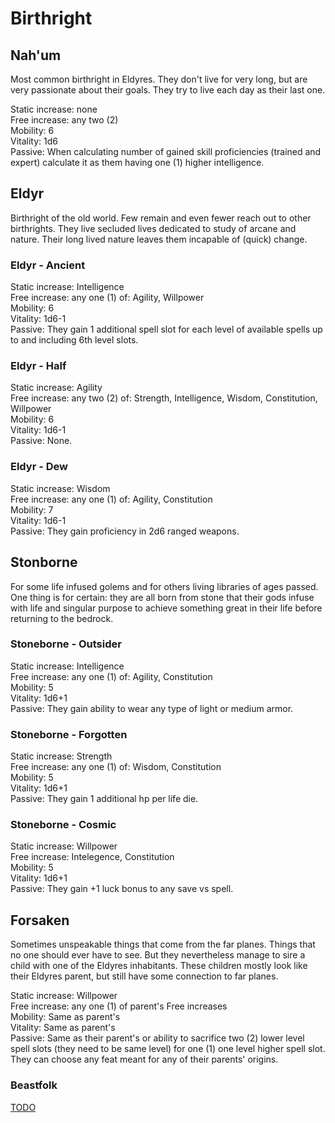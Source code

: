 # Birthright

## Nah'um

Most common birthright in Eldyres. They don't live for very long, but are very passionate about their goals. They try to live each day as their last one.

Static increase: none  
Free increase: any two (2)  
Mobility: 6  
Vitality: 1d6  
Passive: When calculating number of gained skill proficiencies (trained and expert) calculate it as them having one (1) higher intelligence.

## Eldyr

Birthright of the old world. Few remain and even fewer reach out to other birthrights. They live secluded lives dedicated to study of arcane and nature. Their long lived nature leaves them incapable of (quick) change.

### Eldyr - Ancient

Static increase: Intelligence  
Free increase: any one (1) of: Agility, Willpower  
Mobility: 6  
Vitality: 1d6-1  
Passive: They gain 1 additional spell slot for each level of available spells up to and including 6th level slots.

### Eldyr - Half

Static increase: Agility  
Free increase: any two (2) of: Strength, Intelligence, Wisdom, Constitution, Willpower  
Mobility: 6  
Vitality: 1d6-1  
Passive: None.

### Eldyr - Dew

Static increase: Wisdom  
Free increase: any one (1) of: Agility, Constitution   
Mobility: 7  
Vitality: 1d6-1  
Passive: They gain proficiency in 2d6 ranged weapons.

## Stonborne

For some life infused golems and for others living libraries of ages passed. One thing is for certain: they are all born from stone that their gods infuse with life and singular purpose to achieve something great in their life before returning to the bedrock.

### Stoneborne - Outsider

Static increase: Intelligence  
Free increase: any one (1) of: Agility, Constitution  
Mobility: 5  
Vitality: 1d6+1  
Passive: They gain ability to wear any type of light or medium armor.

### Stoneborne - Forgotten

Static increase: Strength  
Free increase: any one (1) of: Wisdom, Constitution  
Mobility: 5  
Vitality: 1d6+1  
Passive: They gain 1 additional hp per life die.

### Stoneborne - Cosmic

Static increase: Willpower  
Free increase: Intelegence, Constitution  
Mobility: 5  
Vitality: 1d6+1  
Passive: They gain +1 luck bonus to any save vs spell.

## Forsaken

Sometimes unspeakable things that come from the far planes. Things that no one should ever have to see. But they nevertheless manage to sire a child with one of the Eldyres inhabitants. These children mostly look like their Eldyres parent, but still have some connection to far planes.

Static increase: Willpower  
Free increase: any one (1) of parent's Free increases  
Mobility: Same as parent's  
Vitality: Same as parent's  
Passive: Same as their parent's or ability to sacrifice two (2) lower level spell slots (they need to be same level) for one (1) one level higher spell slot. They can choose any feat meant for any of their parents' origins.

### Beastfolk

[TODO]()
